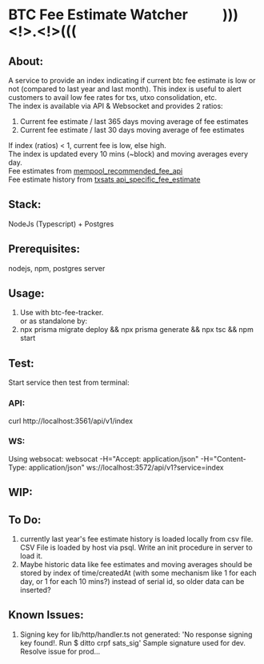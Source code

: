 # BTC Fee Estimate Watcher &emsp;&emsp; )))<!>.<!>(((

## About:
A service to provide an index indicating if current btc fee estimate is low or not (compared to last year and last month). This index is useful to alert customers to avail low fee rates for txs, utxo consolidation, etc.  
The index is available via API & Websocket and provides 2 ratios: 
   1. Current fee estimate / last 365 days moving average of fee estimates    
   2. Current fee estimate / last 30 days moving average of fee estimates
           
If index (ratios) < 1, current fee is low, else high.  
The index is updated every 10 mins (~block) and moving averages every day.  
Fee estimates from [mempool_recommended_fee_api](https://mempool.space/docs/api/rest#get-recommended-fees)  
Fee estimate history from [txsats api_specific_fee_estimate](https://txstats.com/d/000000011/fee-estimation?orgId=1&viewPanel=2&var-source=mempool.space)  

## Stack:
NodeJs (Typescript) + Postgres

## Prerequisites:
nodejs, npm, postgres server

## Usage:

1. Use with btc-fee-tracker.  
or as standalone by:  
2. npx prisma migrate deploy && npx prisma generate && npx tsc && npm start 


## Test:
Start service then test from terminal:  
### API: 
   curl http://localhost:3561/api/v1/index
### WS: 
Using websocat:
   websocat -H="Accept: application/json" -H="Content-Type: application/json" ws://localhost:3572/api/v1?service=index

## WIP:

## To Do:
1. currently last year's fee estimate history is loaded locally from csv file. CSV File is loaded by host via psql. Write an init procedure in server to load it.
2. Maybe historic data like fee estimates and moving averages should be stored by index of time/createdAt (with some mechanism like 1 for each day, or 1 for each 10 mins?) instead of serial id, so older data can be inserted? 

## Known Issues:
1. Signing key for lib/http/handler.ts not generated:
   'No response signing key found!. Run $ ditto crpf sats_sig'
   Sample signature used for dev. Resolve issue for prod...

